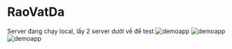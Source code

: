 # RaoVatDa
Server đang chạy local, lấy 2 server dưới về để test
![demoapp](https://scontent.fdad3-4.fna.fbcdn.net/v/t39.30808-6/274007443_1636618600040073_6485613909324282211_n.jpg?_nc_cat=105&ccb=1-5&_nc_sid=730e14&_nc_ohc=SQ-pqBimtDcAX8zE5wn&_nc_ht=scontent.fdad3-4.fna&oh=00_AT_pmqfW0-jsa-dIJKTuDRaVGajgVTiQtRa0HxzzTHLRlw&oe=620FA868)
![demoapp](https://1drv.ms/u/s!ArAaTDfrPYUtghCbl4hkLiaxpCus)
![demoapp](https://1drv.ms/u/s!ArAaTDfrPYUtgg6rTOj3UUB5gRla)
